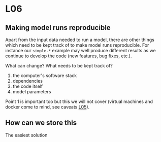 # L06
## Making model runs reproducible

Apart from the input data needed to run a model, there are other things which need to be kept track of to make model runs reproducible.  For instance our `simple.*` example may well produce different results as we continue to develop the code (new features, bug fixes, etc.).

What can change?  What needs to be kept track of?

1. the computer's software stack
2. dependencies
3. the code itself
4. model parameters

Point 1 is important too but this we will not cover (virtual machines and docker come to mind, see caveats [L05](L05_dependencies.md#caveats-of-virtual-environments)).

## How can we store this

The easiest solution

